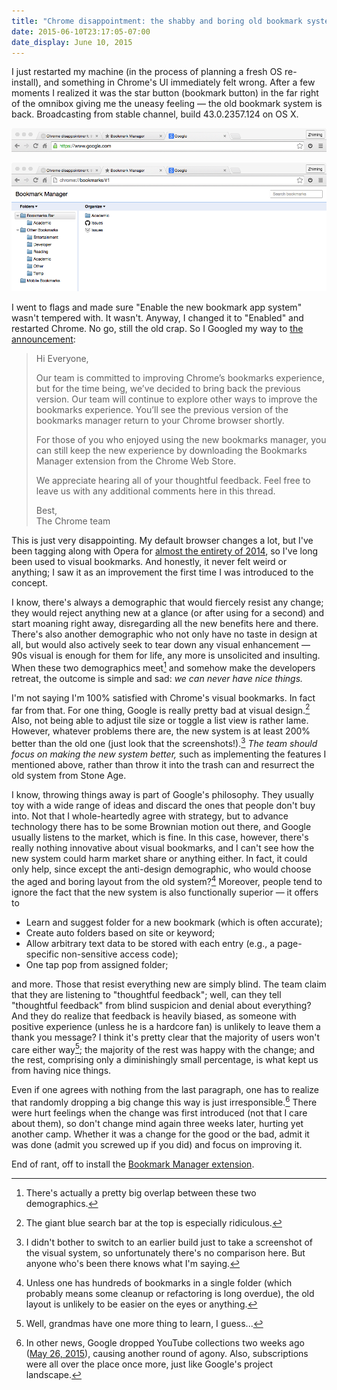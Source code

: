 ```yaml
---
title: "Chrome disappointment: the shabby and boring old bookmark system from Stone Age strikes back"
date: 2015-06-10T23:17:05-07:00
date_display: June 10, 2015
---
```


I just restarted my machine (in the process of planning a fresh OS re-install), and something in Chrome's UI immediately felt wrong. After a few moments I realized it was the star button (bookmark button) in the far right of the omnibox giving me the uneasy feeling — the old bookmark system is back. Broadcasting from stable channel, build 43.0.2357.124 on OS X.

![What caught my immediate attention.](/img/20150610-omnibox-with-aged-star.png)

![The heart sinking feeling when I saw this again.](/img/20150610-old-bookmark-manager.png)

I went to flags and made sure "Enable the new bookmark app system" wasn't tempered with. It wasn't. Anyway, I changed it to "Enabled" and restarted Chrome. No go, still the old crap. So I Googled my way to [the announcement](https://productforums.google.com/forum/#!topic/chrome/mhIX5LB23As):

> Hi Everyone,
>
> Our team is committed to improving Chrome’s bookmarks experience, but for the time being, we’ve decided to bring back the previous version. Our team will continue to explore other ways to improve the bookmarks experience. You’ll see the previous version of the bookmarks manager return to your Chrome browser shortly.
>
> For those of you who enjoyed using the new bookmarks manager, you can still keep the new experience by downloading the Bookmarks Manager extension from the Chrome Web Store.
>
> We appreciate hearing all of your thoughtful feedback. Feel free to leave us with any additional comments here in this thread.
>
> Best,<br>
> The Chrome team

This is just very disappointing. My default browser changes a lot, but I've been tagging along with Opera for [almost the entirety of 2014](/blog/2014-12-14-the-google-chrome-comic-a-classic.html), so I've long been used to visual bookmarks. And honestly, it never felt weird or anything; I saw it as an improvement the first time I was introduced to the concept.

I know, there's always a demographic that would fiercely resist any change; they would reject anything new at a glance (or after using for a second) and start moaning right away, disregarding all the new benefits here and there. There's also another demographic who not only have no taste in design at all, but would also actively seek to tear down any visual enhancement — 90s visual is enough for them for life, any more is unsolicited and insulting. When these two demographics meet[^overlap] and somehow make the developers retreat, the outcome is simple and sad: *we can never have nice things.*

[^overlap]: There's actually a pretty big overlap between these two demographics.

I'm not saying I'm 100% satisfied with Chrome's visual bookmarks. In fact far from that. For one thing, Google is really pretty bad at visual design.[^bar] Also, not being able to adjust tile size or toggle a list view is rather lame. However, whatever problems there are, the new system is at least 200% better than the old one (just look that the screenshots!).[^new] *The team should focus on making the new system better,* such as implementing the features I mentioned above, rather than throw it into the trash can and resurrect the old system from Stone Age.

[^bar]: The giant blue search bar at the top is especially ridiculous.

[^new]: I didn't bother to switch to an earlier build just to take a screenshot of the visual system, so unfortunately there's no comparison here. But anyone who's been there knows what I'm saying.

I know, throwing things away is part of Google's philosophy. They usually toy with a wide range of ideas and discard the ones that people don't buy into. Not that I whole-heartedly agree with strategy, but to advance technology there has to be some Brownian motion out there, and Google usually listens to the market, which is fine. In this case, however, there's really nothing innovative about visual bookmarks, and I can't see how the new system could harm market share or anything either. In fact, it could only help, since except the anti-design demographic, who would choose the aged and boring layout from the old system?[^eyes] Moreover, people tend to ignore the fact that the new system is also functionally superior — it offers to

* Learn and suggest folder for a new bookmark (which is often accurate);
* Create auto folders based on site or keyword;
* Allow arbitrary text data to be stored with each entry (e.g., a page-specific non-sensitive access code);
* One tap pop from assigned folder;

and more. Those that resist everything new are simply blind. The team claim that they are listening to "thoughtful feedback"; well, can they tell "thoughtful feedback" from blind suspicion and denial about everything? And they do realize that feedback is heavily biased, as someone with positive experience (unless he is a hardcore fan) is unlikely to leave them a thank you message? I think it's pretty clear that the majority of users won't care either way[^grandma]; the majority of the rest was happy with the change; and the rest, comprising only a diminishingly small percentage, is what kept us from having nice things.

[^eyes]: Unless one has hundreds of bookmarks in a single folder (which probably means some cleanup or refactoring is long overdue), the old layout is unlikely to be easier on the eyes or anything.

[^grandma]: Well, grandmas have one more thing to learn, I guess...

Even if one agrees with nothing from the last paragraph, one has to realize that randomly dropping a big change this way is just irresponsible.[^youtube] There were hurt feelings when the change was first introduced (not that I care about them), so don't change mind again three weeks later, hurting yet another camp. Whether it was a change for the good or the bad, admit it was done (admit you screwed up if you did) and focus on improving it.

[^youtube]: In other news, Google dropped YouTube collections two weeks ago ([May 26, 2015](https://support.google.com/youtube/answer/6233832?hl=en)), causing another round of agony. Also, subscriptions were all over the place once more, just like Google's project landscape.

End of rant, off to install the [Bookmark Manager extension](https://chrome.google.com/webstore/detail/bookmark-manager/gmlllbghnfkpflemihljekbapjopfjik).

